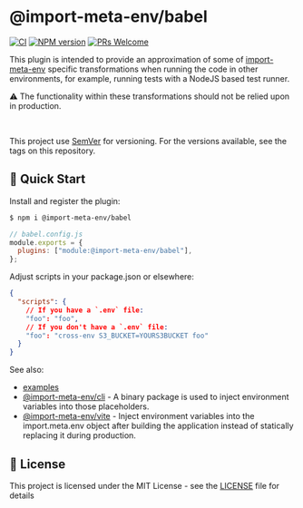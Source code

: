 # @import-meta-env/babel

[![CI](https://github.com/iendeavor/import-meta-env/actions/workflows/ci.yml/badge.svg?branch=main)](https://github.com/iendeavor/import-meta-env/actions/workflows/ci.yml)
[![NPM version](https://img.shields.io/npm/v/@import-meta-env/babel.svg)](https://www.npmjs.com/package/@import-meta-env/babel)
[![PRs Welcome](https://img.shields.io/badge/PRs-Welcome-brightgreen.svg?style=flat-square)](http://makeapullrequest.com)

This plugin is intended to provide an approximation of some of [import-meta-env](https://github.com/iendeavor/import-meta-env) specific transformations when running the code in other environments, for example, running tests with a NodeJS based test runner.

⚠ The functionality within these transformations should not be relied upon in production.

<br>

This project use [SemVer](https://semver.org/) for versioning. For the versions available, see the tags on this repository.

## 🚀 Quick Start

Install and register the plugin:

```sh
$ npm i @import-meta-env/babel
```

```js
// babel.config.js
module.exports = {
  plugins: ["module:@import-meta-env/babel"],
};
```

Adjust scripts in your package.json or elsewhere:

```json
{
  "scripts": {
    // If you have a `.env` file:
    "foo": "foo",
    // If you don't have a `.env` file:
    "foo": "cross-env S3_BUCKET=YOURS3BUCKET foo"
  }
}
```

See also:

- [examples](./examples)
- [@import-meta-env/cli](https://github.com/iendeavor/import-meta-env/tree/main/packages/cli) - A binary package is used to inject environment variables into those placeholders.
- [@import-meta-env/vite](https://github.com/iendeavor/import-meta-env/tree/main/packages/vite) - Inject environment variables into the import.meta.env object after building the application instead of statically replacing it during production.

## 📝 License

This project is licensed under the MIT License - see the [LICENSE](./LICENSE) file for details
